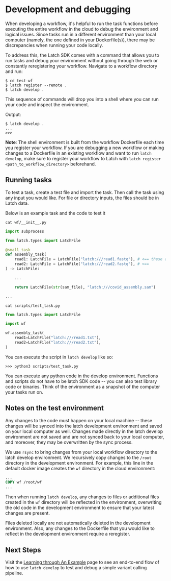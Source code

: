 # Development and debugging

When developing a workflow, it's helpful to run the task functions before executing the entire workflow in the cloud to debug the environment and logical issues. Since tasks run in a different environment than your local computer (namely, the one defined in your Dockerfile(s)), there may be discrepancies when running your code locally.

To address this, the Latch SDK comes with a command that allows you to run tasks and debug your environment without going through the web or constantly reregistering your workflow. Navigate to a workflow directory and run:

```console
$ cd test-wf
$ latch register --remote .
$ latch develop .
```

This sequence of commands will drop you into a shell where you can run your code and inspect the environment.

Output:

```console
$ latch develop .
...
>>>
```

**Note**: The shell environment is built from the workflow Dockerfile each time you register your workflow. If you are debugging a new workflow or making changes to a Dockerfile in an existing workflow and want to run `latch develop`, make sure to register your workflow to Latch with `latch register <path_to_workflow_directory>` beforehand.

## Running tasks

To test a task, create a test file and import the task. Then call the task using any input you would like. For file or directory inputs, the files should be in Latch data.

Below is an example task and the code to test it

```console
cat wf/__init__.py
```

```python
import subprocess

from latch.types import LatchFile

@small_task
def assembly_task(
    read1: LatchFile = LatchFile("latch:///read1.fastq"), # <== these are what the task will be run on
    read2: LatchFile = LatchFile("latch:///read2.fastq"), # <==
) -> LatchFile:

    ...

    return LatchFile(str(sam_file), "latch:///covid_assembly.sam")

...
```

```console
cat scripts/test_task.py
```

```python
from latch.types import LatchFile

import wf

wf.assembly_task(
    read1=LatchFile("latch:///read1.txt"),
    read2=LatchFile("latch:///read2.txt"),
)
```

You can execute the script in `latch develop` like so:

```console
>>> python3 scripts/test_task.py
```

You can execute any python code in the develop environment. Functions and scripts do not have to be latch SDK code -- you can also test library code or binaries. Think of the environment as a snapshot of the computer your tasks run on.

## Notes on the test environment
Any changes to the code must happen on your local machine -- these changes will be synced into the latch development environment and saved on your local computer as well. Changes made directly in the latch develop environment are not saved and are not synced back to your local computer, and moreover, they may be overwritten by the sync process.

We use `rsync` to bring changes from your local workflow directory to the latch develop environment. We recursively copy changes to the `/root` directory in the development environment. For example, this line in the default docker image creates the `wf` directory in the cloud environment:

```Dockerfile
...
COPY wf /root/wf
...
```
Then when running `latch develop`, any changes to files or additional files created in the `wf` directory will be reflected in the environment, overwriting the old code in the development environment to ensure that your latest changes are present.

Files deleted locally are not automatically deleted in the development environment. Also, any changes to the Dockerfile that you would like to reflect in the development environment require a reregister.

## Next Steps

Visit the [Learning through An Example](../basics/latch_develop_example.md) page to see an end-to-end flow of how to use `latch develop` to test and debug a simple variant calling pipeline.
